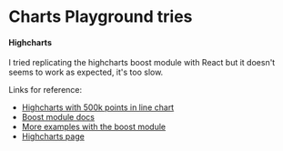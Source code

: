 # Charts Playground tries


#### Highcharts
I tried replicating the highcharts boost module with React but it doesn't seems to work as expected, it's too slow.

Links for reference:
- [Highcharts with 500k points in line chart](https://www.highcharts.com/samples/highcharts/boost/line)
- [Boost module docs](https://www.highcharts.com/docs/advanced-chart-features/boost-module)
- [More examples with the boost module](https://www.highcharts.com/demo/highcharts/line-boost)
- [Highcharts page](https://github.com/highcharts/highcharts)
